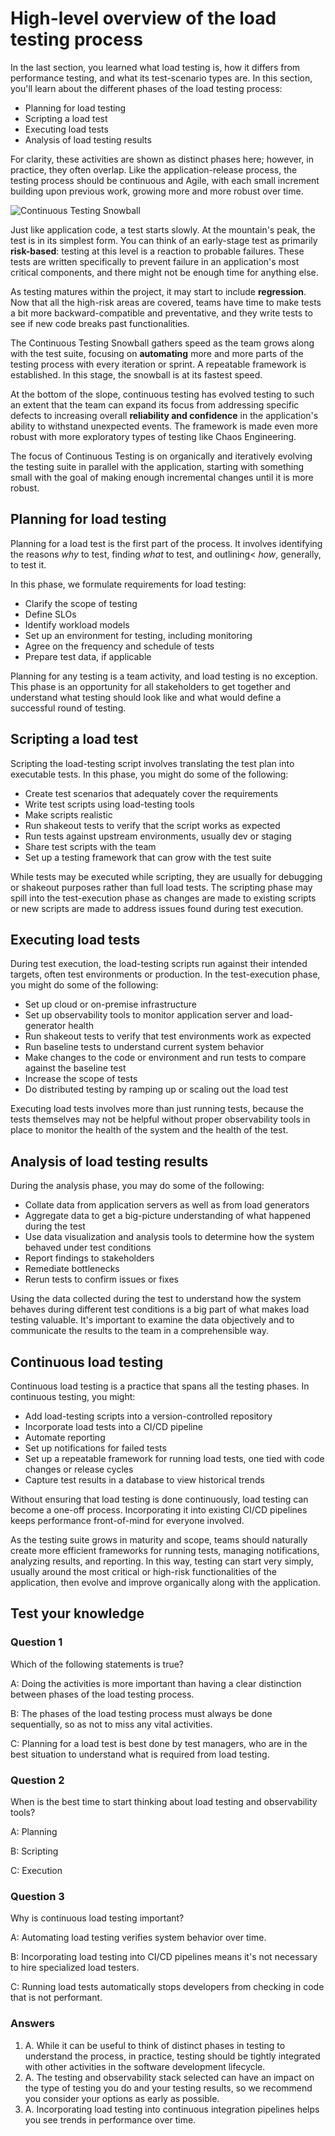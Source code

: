 # High-level overview of the load testing process

In the last section, you learned what load testing is, how it differs from performance testing, and what its test-scenario types are. In this section, you'll learn about the different phases of the load testing process:

- Planning for load testing
- Scripting a load test
- Executing load tests
- Analysis of load testing results

For clarity, these activities are shown as distinct phases here; however, in practice, they often overlap. Like the application-release process, the testing process should be continuous and Agile, with each small increment building upon previous work, growing more and more robust over time.

![Continuous Testing Snowball](../images/continuous-testing-snowball.png)


Just like application code, a test starts slowly. At the mountain's peak, the test is in its simplest form. You can think of an early-stage test as primarily **risk-based**: testing at this level is a reaction to probable failures. These tests are written specifically to prevent failure in an application's most critical components, and there might not be enough time for anything else.

As testing matures within the project, it may start to include **regression**. Now that all the high-risk areas are covered, teams have time to make tests a bit more backward-compatible and preventative, and they write tests to see if new code breaks past functionalities.

The Continuous Testing Snowball gathers speed as the team grows along with the test suite, focusing on **automating** more and more parts of the testing process with every iteration or sprint. A repeatable framework is established. In this stage, the snowball is at its fastest speed.

At the bottom of the slope, continuous testing has evolved testing to such an extent that the team can expand its focus from addressing specific defects to increasing overall **reliability and confidence** in the application's ability to withstand unexpected events. The framework is made even more robust with more exploratory types of testing like Chaos Engineering.

The focus of Continuous Testing is on organically and iteratively evolving the testing suite in parallel with the application, starting with something small with the goal of making enough incremental changes until it is more robust.


## Planning for load testing

Planning for a load test is the first part of the process. It involves identifying the reasons _why_ to test, finding _what_ to test, and outlining< _how_, generally, to test it.

In this phase, we formulate requirements for load testing:
- Clarify the scope of testing
- Define SLOs
- Identify workload models
- Set up an environment for testing, including monitoring
- Agree on the frequency and schedule of tests
- Prepare test data, if applicable

Planning for any testing is a team activity, and load testing is no exception. This phase is an opportunity for all stakeholders to get together and understand what testing should look like and what would define a successful round of testing.

## Scripting a load test

Scripting the load-testing script involves translating the test plan into executable tests. In this phase, you might do some of the following:
- Create test scenarios that adequately cover the requirements
- Write test scripts using load-testing tools
- Make scripts realistic
- Run shakeout tests to verify that the script works as expected
- Run tests against upstream environments, usually dev or staging
- Share test scripts with the team
- Set up a testing framework that can grow with the test suite

While tests may be executed while scripting, they are usually for debugging or shakeout purposes rather than full load tests. The scripting phase may spill into the test-execution phase as changes are made to existing scripts or new scripts are made to address issues found during test execution.

## Executing load tests

During test execution, the load-testing scripts run against their intended targets, often test environments or production. In the test-execution phase, you might do some of the following:
- Set up cloud or on-premise infrastructure
- Set up observability tools to monitor application server and load-generator health
- Run shakeout tests to verify that test environments work as expected
- Run baseline tests to understand current system behavior
- Make changes to the code or environment and run tests to compare against the baseline test
- Increase the scope of tests
- Do distributed testing by ramping up or scaling out the load test

Executing load tests involves more than just running tests, because the tests themselves may not be helpful without proper observability tools in place to monitor the health of the system and the health of the test.

## Analysis of load testing results

During the analysis phase, you may do some of the following:
- Collate data from application servers as well as from load generators
- Aggregate data to get a big-picture understanding of what happened during the test
- Use data visualization and analysis tools to determine how the system behaved under test conditions
- Report findings to stakeholders
- Remediate bottlenecks
- Rerun tests to confirm issues or fixes

Using the data collected during the test to understand how the system behaves during different test conditions is a big part of what makes load testing valuable. It's important to examine the data objectively and to communicate the results to the team in a comprehensible way.

## Continuous load testing

Continuous load testing is a practice that spans all the testing phases. In continuous testing, you might:
- Add load-testing scripts into a version-controlled repository
- Incorporate load tests into a CI/CD pipeline
- Automate reporting
- Set up notifications for failed tests
- Set up a repeatable framework for running load tests, one tied with code changes or release cycles
- Capture test results in a database to view historical trends

Without ensuring that load testing is done continuously, load testing can become a one-off process. Incorporating it into existing CI/CD pipelines keeps performance front-of-mind for everyone involved.

As the testing suite grows in maturity and scope, teams should naturally create more efficient frameworks for running tests, managing notifications, analyzing results, and reporting. In this way, testing can start very simply, usually around the most critical or high-risk functionalities of the application, then evolve and improve organically along with the application.

## Test your knowledge

### Question 1

Which of the following statements is true?

A: Doing the activities is more important than having a clear distinction between phases of the load testing process.

B: The phases of the load testing process must always be done sequentially, so as not to miss any vital activities.

C: Planning for a load test is best done by test managers, who are in the best situation to understand what is required from load testing.

### Question 2

When is the best time to start thinking about load testing and observability tools?

A: Planning

B: Scripting

C: Execution

### Question 3

Why is continuous load testing important?

A: Automating load testing verifies system behavior over time.

B: Incorporating load testing into CI/CD pipelines means it's not necessary to hire specialized load testers.

C: Running load tests automatically stops developers from checking in code that is not performant.

### Answers

1. A. While it can be useful to think of distinct phases in testing to understand the process, in practice, testing should be tightly integrated with other activities in the software development lifecycle.
2. A. The testing and observability stack selected can have an impact on the type of testing you do and your testing results, so we recommend you consider your options as early as possible.
3. A. Incorporating load testing into continuous integration pipelines helps you see trends in performance over time.

